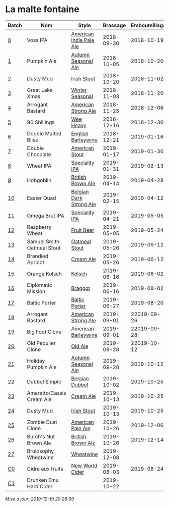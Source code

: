 # La malte fontaine
| Batch | Nom | Style | Brassage | Embouteillage | IBU  |  SRM  | OG   | FG   | ABV  |
| ----- | --- | ----- | -------- | ------------- | ---: | :---: | ---: | ---: | ---: |
| [0](0.html) | Voss IPA| [American India Pale Ale](https://dev.bjcp.org/style/2015/21/21B/)| 2018-09-30| 2018-10-19| 30| -| 1.048| | 4.5%
| [1](1.html) | Pumpkin Ale| [Autumn Seasonal Ale](https://dev.bjcp.org/style/2015/30/30B/)| 2018-10-05| 2018-10-20| 27| <span style="color: #C35900">&#x25a0;</span>&nbsp;14| 1.047| 1.022| 3.3%
| [2](2.html) | Dusty Mud| [Irish Stout](https://dev.bjcp.org/style/2015/15/15B/)| 2018-10-20| 2018-11-02| 27| <span style="color: #560A05">&#x25a0;</span>&nbsp;32| 1.058| 1.021| 4.9%
| [3](3.html) | Great Lake Xmas| [Winter Seasonal](https://dev.bjcp.org/style/2015/30/30C/)| 2018-11-03| 2018-11-20| 33| <span style="color: #CF6900">&#x25a0;</span>&nbsp;12| 1.070| 1.030| 5.3%
| [4](4.html) | Arrogant Bastard| [American Strong Ale](https://dev.bjcp.org/style/2015/22/22B/)| 2018-11-25| 2018-12-06| 99| <span style="color: #A63E00">&#x25a0;</span>&nbsp;18| 1.070| 1.014| 7.5%
| [5](5.html) | 90 Shillings| [Wee Heavy](https://dev.bjcp.org/style/2015/17/17C/)| 2018-12-16| 2018-12-30| 24| <span style="color: #A63E00">&#x25a0;</span>&nbsp;18| 1.070| 1.017| 7.1%
| [6](6.html) | Double Malted Bliss| [English Barleywine](https://dev.bjcp.org/style/2015/19/19B/)| 2018-12-21| 2019-01-16| 54| <span style="color: #C35900">&#x25a0;</span>&nbsp;14| 1.140| 1.039| 13.9%
| [7](7.html) | Double Chocolate| [American Stout](https://dev.bjcp.org/style/2015/20/20B/)| 2019-01-17| 2019-01-30| 50| <span style="color: #5E0B00">&#x25a0;</span>&nbsp;30.5| 1.069| 1.019| 6.7%
| [8](8.html) | Wheat IPA| [Speciality IPA](https://dev.bjcp.org/style/2015/21/21B/)| 2019-01-31| 2019-02-13| 74| <span style="color: #FBB123">&#x25a0;</span>&nbsp;5.4| 1.071| 1.012| 7.9%
| [9](9.html) | Hobgoblin| [British Brown Ale](https://dev.bjcp.org/style/2015/13/13B/)| 2019-04-14| 2019-04-28| 25| <span style="color: #B04500">&#x25a0;</span>&nbsp;16.9| 1.056| 1.012| 6.1%
| [10](10.html) | Easter Quad| [Belgian Dark Strong Ale](https://dev.bjcp.org/style/2015/26/26D/)| 2019-02-15| 2019-04-12| 25| <span style="color: #9B3200">&#x25a0;</span>&nbsp;19.6| 1.083| 1.011| 9.6%
| [11](11.html) | Omega Brut IPA| [Speciality IPA](https://dev.bjcp.org/style/2015/21/21B/)| 2019-04-21| 2019-05-05| 18| <span style="color: #FFCA5A">&#x25a0;</span>&nbsp;3.4| 1.049| 0.996| 7.0%
| [12](12.html) | Raspberry Wheat| [Fruit Beer](https://dev.bjcp.org/style/2015/29/29A/)| 2019-05-05| 2019-05-24| 8| <span style="color: #EA8F00">&#x25a0;</span>&nbsp;7.5| 1.057| 1.007| 6.6%
| [13](13.html) | Samuel Smith Oatmeal Stout| [Oatmeal Stout](https://dev.bjcp.org/style/2015/16/16B/)| 2019-05-26| 2019-06-12| 33| <span style="color: #560A05">&#x25a0;</span>&nbsp;32.3| 1.053| 1.016| 4.9%
| [14](14.html) | Brandied Apricot| [Cream Ale](https://dev.bjcp.org/style/2015/1/1C/)| 2019-05-26| 2019-06-12| 8.8| <span style="color: #FFCA5A">&#x25a0;</span>&nbsp;2.6| 1.050| 1.006| 5.8%
| [15](15.html) | Orange Kolsch| [K&ouml;lsch](https://dev.bjcp.org/style/2015/5/5B/)| 2019-06-16| 2019-08-02| 24| <span style="color: #FFBF42">&#x25a0;</span>&nbsp;4.5| 1.048| 1.011| 4.9%
| [16](16.html) | Diplomatic Mission| [Braggot](https://www.bjcp.org/style/2015/M4/M4A/)| 2019-06-16| 2019-08-02| 29| <span style="color: #CF6900">&#x25a0;</span>&nbsp;12| 1.065| 0.999| 8.8%
| [17](17.html) | Baltic Porter| [Baltic Porter](https://dev.bjcp.org/style/2015/9/9C/)| 2019-06-27| 2019-08-20| 44| <span style="color: #5A0A02">&#x25a0;</span>&nbsp;30.9| 1.087| 1.019| 9.1%
| [18](18.html) | Arrogant Bastard| [American Strong Ale](https://dev.bjcp.org/style/2015/22/22B/)| 2019-09-01| 22019-09-26| 100| <span style="color: #A13700">&#x25a0;</span>&nbsp;18.7| 1.074| 1.013| 8.1%
| [19](19.html) | Big Foot Clone| [American Barleywine](https://dev.bjcp.org/style/2015/22/22C/)| 2019-09-01| 22019-09-28| 96| <span style="color: #A63E00">&#x25a0;</span>&nbsp;18.5| 1.089| 1.014| 10.1%
| [20](20.html) | Old Peculier Clone| [Old Ale](https://dev.bjcp.org/style/2015/17/17B/)| 2019-09-28| 22019-10-12| 38| <span style="color: #8E2900">&#x25a0;</span>&nbsp;21.6| 1.064| 1.016| 5.9%
| [21](21.html) | Holiday Pumpkin Ale| [Autumn Seasonal Ale](https://dev.bjcp.org/style/2015/30/30B/)| 2019-09-28| 2019-10-12| 13| <span style="color: #C35900">&#x25a0;</span>&nbsp;14.2| 1.072| 1.015| 7.6%
| [22](22.html) | Dubbel Simple| [Belgian Dubbel](https://dev.bjcp.org/style/2015/26/26B/)| 2019-10-02| 2019-10-25| 20| <span style="color: #C35900">&#x25a0;</span>&nbsp;14.4| 1.065| 1.010| 7.3%
| [23](23.html) | Amaretto/Cassis Cream Ale| [Cream Ale](https://dev.bjcp.org/style/2015/1/1C/)| 2019-10-13| 2019-10-25| 8| <span style="color: #FFD878">&#x25a0;</span>&nbsp;2.5| 1.047| 1.005| 5.5%
| [24](24.html) | Dusty Mud| [Irish Stout](https://dev.bjcp.org/style/2015/15/15B/)| 2019-10-13| 2019-10-25| 22| <span style="color: #520907">&#x25a0;</span>&nbsp;32.6| 1.055| 1.014| 5.4%
| [25](25.html) | Zombie Dust Clone| [American Pale Ale](https://dev.bjcp.org/style/2015/10/10A/)| 2019-10-26| 2019-12-06| 68| <span style="color: #D77200">&#x25a0;</span>&nbsp;10.6| 1.054| 1.013| 5.4%
| [26](26.html) | Burch's Nut Brown Ale| [British Brown Ale](https://dev.bjcp.org/style/2015/13/13B/)| 2019-10-26| 2019-12-14| 23| <span style="color: #BB5100">&#x25a0;</span>&nbsp;15.4| 1.060| 1.015| 5%
| [27](27.html) | Brulosophy Wheatwine| [Wheatwine](https://dev.bjcp.org/style/2015/22/22D/)| 2019-12-08| | 44| <span style="color: #F39C00">&#x25a0;</span>&nbsp;7.2| 1.107| | -
| [C0](C0.html) | Cidre aux fruits| [New World Cider](https://dev.bjcp.org/style/2015/C1/C1A/)| 2019-08-03| 2019-08-24| | -| 1.046| 0.997| 6.4%
| [C1](C1.html) | Drunken Emu Hard Cider| | 2019-10-22| | | -| 1.065| | -
_Mise &agrave; jour: 2019-12-19 20:26:39_
